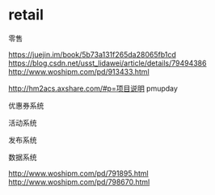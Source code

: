 # retail
零售

https://juejin.im/book/5b73a131f265da28065fb1cd
https://blog.csdn.net/usst_lidawei/article/details/79494386
http://www.woshipm.com/pd/913433.html


 http://hm2acs.axshare.com/#p=项目说明 
 pmupday


优惠券系统

活动系统

发布系统

数据系统



http://www.woshipm.com/pd/791895.html
http://www.woshipm.com/pd/798670.html